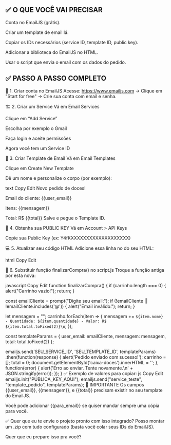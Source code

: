 ## ✅ O QUE VOCÊ VAI PRECISAR
Conta no EmailJS (grátis).

Criar um template de email lá.

Copiar os IDs necessários (service ID, template ID, public key).

Adicionar a biblioteca do EmailJS no HTML.

Usar o script que envia o email com os dados do pedido.

## ✅ PASSO A PASSO COMPLETO
🧩 1. Criar conta no EmailJS
Acesse: https://www.emailjs.com
→ Clique em "Start for free"
→ Crie sua conta com email e senha.

🏗️ 2. Criar um Service
Vá em Email Services

Clique em “Add Service”

Escolha por exemplo o Gmail

Faça login e aceite permissões

Agora você tem um Service ID

📝 3. Criar Template de Email
Vá em Email Templates

Clique em Create New Template

Dê um nome e personalize o corpo (por exemplo):

text
Copy
Edit
Novo pedido de doces!

Email do cliente: {{user_email}}

Itens:
{{mensagem}}

Total: R$ {{total}}
Salve e pegue o Template ID.

🔑 4. Obtenha sua PUBLIC KEY
Vá em Account > API Keys

Copie sua Public Key (ex: Y4fKXXXXXXXXXXXXXXXXXXX)

💻 5. Atualizar seu código HTML
Adicione essa linha no <head> do seu HTML:

html
Copy
Edit
<script src="https://cdn.emailjs.com/dist/email.min.js"></script>
<script>
  (function(){
    emailjs.init("SUA_PUBLIC_KEY_AQUI");
  })();
</script>
🔁 6. Substituir função finalizarCompra() no script.js
Troque a função antiga por esta nova:

javascript
Copy
Edit
function finalizarCompra() {
  if (carrinho.length === 0) {
    alert("Carrinho vazio!");
    return;
  }

  const emailCliente = prompt("Digite seu email:");
  if (!emailCliente || !emailCliente.includes('@')) {
    alert("Email inválido.");
    return;
  }

  let mensagem = "";
  carrinho.forEach(item => {
    mensagem += `${item.nome} - Quantidade: ${item.quantidade} - Valor: R$ ${item.total.toFixed(2)}\n`;
  });

  const templateParams = {
    user_email: emailCliente,
    mensagem: mensagem,
    total: total.toFixed(2)
  };

  emailjs.send('SEU_SERVICE_ID', 'SEU_TEMPLATE_ID', templateParams)
    .then(function(response) {
       alert('Pedido enviado com sucesso!');
       carrinho = [];
       total = 0;
       document.getElementById('caixa-doces').innerHTML = '';
    }, function(error) {
       alert('Erro ao enviar. Tente novamente.\n' + JSON.stringify(error));
    });
}
✅ Exemplo de valores para copiar:
js
Copy
Edit
emailjs.init("PÚBLICA_KEY_AQUI");
emailjs.send("service_teste", "template_pedido", templateParams);
📌 IMPORTANTE
Os campos {{user_email}}, {{mensagem}}, e {{total}} precisam existir no seu template do EmailJS.

Você pode adicionar {{para_email}} se quiser mandar sempre uma cópia para você.

✅ Quer que eu te envie o projeto pronto com isso integrado?
Posso montar um .zip com tudo configurado (basta você colar seus IDs do EmailJS).

Quer que eu prepare isso pra você?
